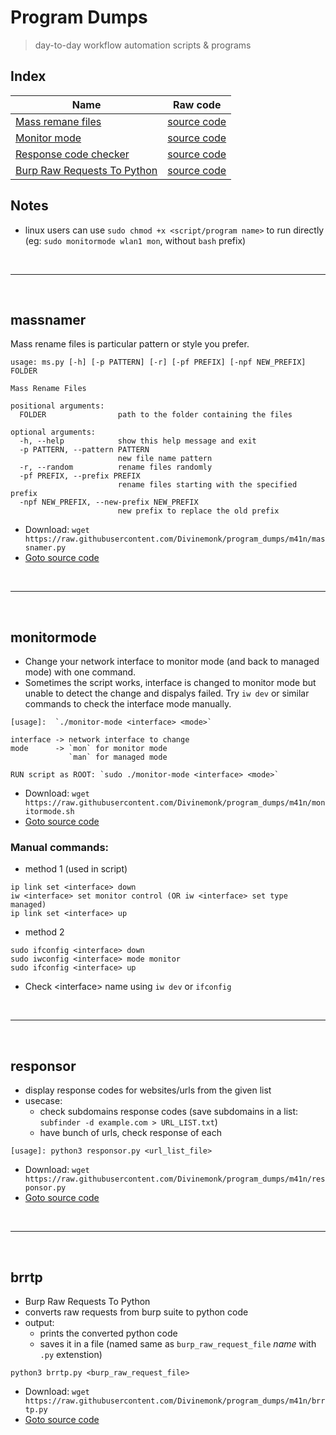 # Program Dumps
> day-to-day workflow automation scripts & programs

## Index
| Name  | Raw code |
| ------------- | ------------- |
| [Mass remane files](#massnamer) | [source code](https://raw.githubusercontent.com/Divinemonk/program_dumps/m41n/massnamer.py) |
| [Monitor mode](#monitormode) | [source code](https://raw.githubusercontent.com/Divinemonk/program_dumps/m41n/monitormode.sh) |
| [Response code checker](#responsor) | [source code](https://raw.githubusercontent.com/Divinemonk/program_dumps/m41n/responsor.py) |
| [Burp Raw Requests To Python](brrtp) | [source code](https://raw.githubusercontent.com/Divinemonk/program_dumps/m41n/brrtp.py) |

## Notes
- linux users can use `sudo chmod +x <script/program name>` to run directly (eg: `sudo monitormode wlan1 mon`, without `bash` prefix)

<br>
<hr>
<br>

## massnamer
Mass rename files is particular pattern or style you prefer.
```
usage: ms.py [-h] [-p PATTERN] [-r] [-pf PREFIX] [-npf NEW_PREFIX] FOLDER

Mass Rename Files

positional arguments:
  FOLDER                path to the folder containing the files

optional arguments:
  -h, --help            show this help message and exit
  -p PATTERN, --pattern PATTERN
                        new file name pattern
  -r, --random          rename files randomly
  -pf PREFIX, --prefix PREFIX
                        rename files starting with the specified prefix
  -npf NEW_PREFIX, --new-prefix NEW_PREFIX
                        new prefix to replace the old prefix
```
- Download: `wget https://raw.githubusercontent.com/Divinemonk/program_dumps/m41n/massnamer.py`
- [Goto source code](https://github.com/Divinemonk/program_dumps/blob/m41n/massnamer.py)


<br>
<hr>
<br>

## monitormode
- Change your network interface to monitor mode (and back to managed mode) with one command.
- Sometimes the script works, interface is changed to monitor mode but unable to detect the change and dispalys failed. Try `iw dev` or similar commands to check the interface mode manually.
```
[usage]:  `./monitor-mode <interface> <mode>`

interface -> network interface to change
mode      -> `mon` for monitor mode
             `man` for managed mode

RUN script as ROOT: `sudo ./monitor-mode <interface> <mode>`
```
- Download: `wget https://raw.githubusercontent.com/Divinemonk/program_dumps/m41n/monitormode.sh`
- [Goto source code](https://github.com/Divinemonk/program_dumps/blob/m41n/monitormode.sh)

### Manual commands:
- method 1 (used in script)
```
ip link set <interface> down
iw <interface> set monitor control (OR iw <interface> set type managed)
ip link set <interface> up
```
- method 2
```
sudo ifconfig <interface> down
sudo iwconfig <interface> mode monitor
sudo ifconfig <interface> up
```
- Check \<interface\> name using `iw dev` or `ifconfig`


<br>
<hr>
<br>

## responsor
- display response codes for websites/urls from the given list
- usecase:
    - check subdomains response codes (save subdomains in a list: `subfinder -d example.com > URL_LIST.txt`)
    - have bunch of urls, check response of each
```
[usage]: python3 responsor.py <url_list_file>
```
- Download: `wget https://raw.githubusercontent.com/Divinemonk/program_dumps/m41n/responsor.py`
- [Goto source code](https://github.com/Divinemonk/program_dumps/blob/m41n/responsor.py)


<br>
<hr>
<br>

## brrtp
- Burp Raw Requests To Python
- converts raw requests from burp suite to python code
- output:
    - prints the converted python code
    - saves it in a file (named same as `burp_raw_request_file` _name_ with `.py` extenstion)
```
python3 brrtp.py <burp_raw_request_file>
```
- Download: `wget https://raw.githubusercontent.com/Divinemonk/program_dumps/m41n/brrtp.py`
- [Goto source code](https://github.com/Divinemonk/program_dumps/blob/m41n/brrtp.py)
